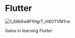 # Flutter

![1_68k6w8FfHgrT_H8OTVM1rw](https://user-images.githubusercontent.com/80328379/118847768-c60a2d80-b8d6-11eb-856f-06b4a77126a3.png)

Gains in learning Flutter
